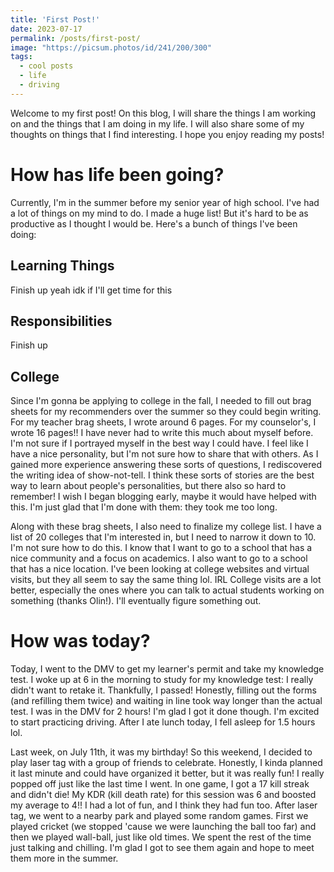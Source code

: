 ```yaml
---
title: 'First Post!'
date: 2023-07-17
permalink: /posts/first-post/
image: "https://picsum.photos/id/241/200/300"
tags:
  - cool posts
  - life
  - driving
---
```


Welcome to my first post! On this blog, I will share the things I am working on and the things that I am doing in my life. I will also share some of my thoughts on things that I find interesting. I hope you enjoy reading my posts!

How has life been going?
======
Currently, I'm in the summer before my senior year of high school. I've had a lot of things on my mind to do. I made a huge list! But it's hard to be as productive as I thought I would be. Here's a bunch of things I've been doing:

Learning Things
------
Finish up yeah idk if I'll get time for this

Responsibilities
------
Finish up

College
------
Since I'm gonna be applying to college in the fall, I needed to fill out brag sheets for my recommenders over the summer so they could begin writing. For my teacher brag sheets, I wrote around 6 pages. For my counselor's, I wrote 16 pages!! I have never had to write this much about myself before. I'm not sure if I portrayed myself in the best way I could have. I feel like I have a nice personality, but I'm not sure how to share that with others. As I gained more experience answering these sorts of questions, I rediscovered the writing idea of show-not-tell. I think these sorts of stories are the best way to learn about people's personalities, but there also so hard to remember! I wish I began blogging early, maybe it would have helped with this. I'm just glad that I'm done with them: they took me too long.

Along with these brag sheets, I also need to finalize my college list. I have a list of 20 colleges that I'm interested in, but I need to narrow it down to 10. I'm not sure how to do this. I know that I want to go to a school that has a nice community and a focus on academics. I also want to go to a school that has a nice location. I've been looking at college websites and virtual visits, but they all seem to say the same thing lol. IRL College visits are a lot better, especially the ones where you can talk to actual students working on something (thanks Olin!). I'll eventually figure something out. 

How was today?
======
Today, I went to the DMV to get my learner's permit and take my knowledge test. I woke up at 6 in the morning to study for my knowledge test: I really didn't want to retake it. Thankfully, I passed! Honestly, filling out the forms (and refilling them twice) and waiting in line took way longer than the actual test. I was in the DMV for 2 hours! I'm glad I got it done though. I'm excited to start practicing driving. After I ate lunch today, I fell asleep for 1.5 hours lol.

Last week, on July 11th, it was my birthday! So this weekend, I decided to play laser tag with a group of friends to celebrate. Honestly, I kinda planned it last minute and could have organized it better, but it was really fun! I really popped off just like the last time I went. In one game, I got a 17 kill streak and didn't die! My KDR (kill death rate) for this session was 6 and boosted my average to 4!! I had a lot of fun, and I think they had fun too. After laser tag, we went to a nearby park and played some random games. First we played cricket (we stopped 'cause we were launching the ball too far) and then we played wall-ball, just like old times. We spent the rest of the time just talking and chilling. I'm glad I got to see them again and hope to meet them more in the summer. 